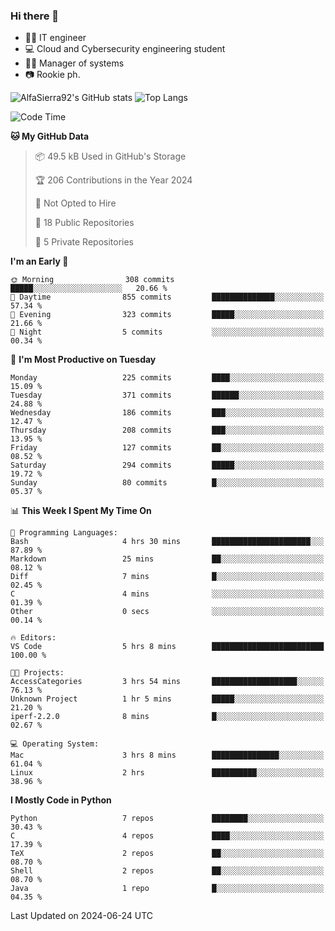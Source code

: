 ### Hi there 👋
- 👨‍💻 IT engineer
- 💻 Cloud and Cybersecurity engineering student
- 👨‍💼 Manager of systems
- 📷 Rookie ph.


![AlfaSierra92's GitHub stats](https://github-readme-stats.vercel.app/api?username=AlfaSierra92&theme=nord)
![Top Langs](https://github-readme-stats.vercel.app/api/top-langs/?username=AlfaSierra92&theme=nord&layout=compact)

<!--START_SECTION:waka-->
![Code Time](http://img.shields.io/badge/Code%20Time-141%20hrs%2018%20mins-blue)

**🐱 My GitHub Data** 

> 📦 49.5 kB Used in GitHub's Storage 
 > 
> 🏆 206 Contributions in the Year 2024
 > 
> 🚫 Not Opted to Hire
 > 
> 📜 18 Public Repositories 
 > 
> 🔑 5 Private Repositories 
 > 
**I'm an Early 🐤** 

```text
🌞 Morning                308 commits         █████░░░░░░░░░░░░░░░░░░░░   20.66 % 
🌆 Daytime                855 commits         ██████████████░░░░░░░░░░░   57.34 % 
🌃 Evening                323 commits         █████░░░░░░░░░░░░░░░░░░░░   21.66 % 
🌙 Night                  5 commits           ░░░░░░░░░░░░░░░░░░░░░░░░░   00.34 % 
```
📅 **I'm Most Productive on Tuesday** 

```text
Monday                   225 commits         ████░░░░░░░░░░░░░░░░░░░░░   15.09 % 
Tuesday                  371 commits         ██████░░░░░░░░░░░░░░░░░░░   24.88 % 
Wednesday                186 commits         ███░░░░░░░░░░░░░░░░░░░░░░   12.47 % 
Thursday                 208 commits         ███░░░░░░░░░░░░░░░░░░░░░░   13.95 % 
Friday                   127 commits         ██░░░░░░░░░░░░░░░░░░░░░░░   08.52 % 
Saturday                 294 commits         █████░░░░░░░░░░░░░░░░░░░░   19.72 % 
Sunday                   80 commits          █░░░░░░░░░░░░░░░░░░░░░░░░   05.37 % 
```


📊 **This Week I Spent My Time On** 

```text
💬 Programming Languages: 
Bash                     4 hrs 30 mins       ██████████████████████░░░   87.89 % 
Markdown                 25 mins             ██░░░░░░░░░░░░░░░░░░░░░░░   08.12 % 
Diff                     7 mins              █░░░░░░░░░░░░░░░░░░░░░░░░   02.45 % 
C                        4 mins              ░░░░░░░░░░░░░░░░░░░░░░░░░   01.39 % 
Other                    0 secs              ░░░░░░░░░░░░░░░░░░░░░░░░░   00.14 % 

🔥 Editors: 
VS Code                  5 hrs 8 mins        █████████████████████████   100.00 % 

🐱‍💻 Projects: 
AccessCategories         3 hrs 54 mins       ███████████████████░░░░░░   76.13 % 
Unknown Project          1 hr 5 mins         █████░░░░░░░░░░░░░░░░░░░░   21.20 % 
iperf-2.2.0              8 mins              █░░░░░░░░░░░░░░░░░░░░░░░░   02.67 % 

💻 Operating System: 
Mac                      3 hrs 8 mins        ███████████████░░░░░░░░░░   61.04 % 
Linux                    2 hrs               ██████████░░░░░░░░░░░░░░░   38.96 % 
```

**I Mostly Code in Python** 

```text
Python                   7 repos             ████████░░░░░░░░░░░░░░░░░   30.43 % 
C                        4 repos             ████░░░░░░░░░░░░░░░░░░░░░   17.39 % 
TeX                      2 repos             ██░░░░░░░░░░░░░░░░░░░░░░░   08.70 % 
Shell                    2 repos             ██░░░░░░░░░░░░░░░░░░░░░░░   08.70 % 
Java                     1 repo              █░░░░░░░░░░░░░░░░░░░░░░░░   04.35 % 
```




 Last Updated on 2024-06-24 UTC
<!--END_SECTION:waka-->

<!--
**AlfaSierra92/AlfaSierra92** is a ✨ _special_ ✨ repository because its `README.md` (this file) appears on your GitHub profile.

Here are some ideas to get you started:

- 🔭 I’m currently working on ...
- 🌱 I’m currently learning ...
- 👯 I’m looking to collaborate on ...
- 🤔 I’m looking for help with ...
- 💬 Ask me about ...
- 📫 How to reach me: ...
- 😄 Pronouns: ...
- ⚡ Fun fact: ...
-->
